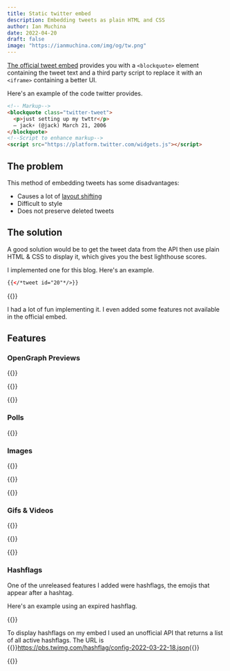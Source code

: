 ```yaml
---
title: Static twitter embed
description: Embedding tweets as plain HTML and CSS
author: Ian Muchina
date: 2022-04-20
draft: false
image: "https://ianmuchina.com/img/og/tw.png"
---
```



[The official tweet embed](https://help.twitter.com/en/using-twitter/how-to-embed-a-tweet)
provides you with a `<blockquote>` element containing the tweet text and a third
party script to replace it with an `<iframe>` containing a better UI.

Here's an example of the code twitter provides.

```html
<!-- Markup-->
<blockquote class="twitter-tweet">
  <p>just setting up my twttr</p>
  — jack⚡️ (@jack) March 21, 2006
</blockquote>
<!--Script to enhance markup-->
<script src="https://platform.twitter.com/widgets.js"></script>
```

## The problem

This method of embedding tweets has some disadvantages:

- Causes a lot of [layout shifting](https://web.dev/optimize-cls/)
- Difficult to style
- Does not preserve deleted tweets

## The solution

A good solution would be to get the tweet data from the API then use plain HTML 
& CSS to display it, which gives you the best lighthouse scores.

I implemented one for this blog. Here's an example.

```html
{{</*tweet id="20"*/>}}
```

{{<tweet id="20">}}


I had a lot of fun implementing it. I even added some features not available in the official embed.

## Features

### OpenGraph Previews

{{<tweet id="1459194182459961346">}}

{{<tweet id="1480948780769976328">}}

{{<tweet id="1445135742561394692">}}

### Polls

{{<tweet id="1504102594192584705">}}

  
### Images
  
<!-- 2 -->
{{<tweet id="1408575349286326272">}}
<!-- 3 -->
{{<tweet id="869317433814904832">}}
<!-- 4 -->
{{<tweet id="861627479294746624">}}

### Gifs & Videos

<!--  Gif  -->
{{<tweet id="870042717589340160">}}

<!--  The weekend  -->
{{<tweet id="1509951833321578499">}}

 <!--  Music  -->
{{<tweet id="1513944715703504914">}}

### Hashflags

One of the unreleased features I added were hashflags, the emojis that appear after a hashtag.

Here's an example using an expired hashflag.

{{<tweet id="1400374052087238658">}}

To display hashflags on my embed I used an unofficial API that returns a list of
all active hashflags. The URL is {{<unsafe>}}<a href="#" id="hashflag_link">https://pbs.twimg.com/hashflag/config-2022-03-22-18.json</a>{{</unsafe>}}

<!-- Script to update the link above with a valid url -->
{{<unsafe>}}
    <script>
    // Changes html link from js
    function setHLink(){
    let date = new Date().toISOString().split('T')[0];

    let url = `pbs.twimg.com/hashflag/config-${date}-00.json`

    hashflag_link.innerText = url
    hashflag_link.href = `https://${url}`
    }
    setHLink()
    </script>
{{</unsafe>}}

The API only returns data for dates within the current month. To archive it, I created
a GitHub repo with the image assets and JSON data. The repo automatically updates itself every hour.
For the older hashflags, I was able to get the data and images from the [hashflags.io](https://hashflags.io) website.

## Spaces

I also added a Twitter spaces card. It's simple and only links to the space page
on twitter.

{{<tweet id="1513569873439326209">}}

After the space expires it will display like this.
{{<tweet id="1506727406609920003">}}

More tests are available at [drafts.blog-byl.pages.dev/tests/tweet/](https://drafts.blog-byl.pages.dev/tests/tweet/)

## Further development

- More Test cases
- Deleted Tweets
- Threads
- Image zooming
- Image placeholders 
